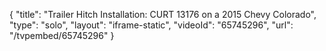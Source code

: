 {
    "title": "Trailer Hitch Installation: CURT 13176 on a 2015 Chevy Colorado",
    "type": "solo",
    "layout": "iframe-static",
    "videoId": "65745296",
    "url": "\/tvpembed\/65745296"
}